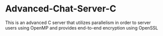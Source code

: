 # Advanced-Chat-Server-C
This is an advanced C server that utilizes parallelism in order to server users using OpenMP and provides end-to-end encryption using OpenSSL

